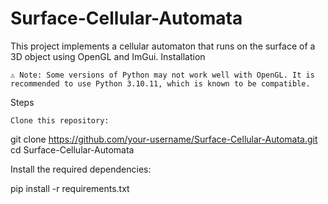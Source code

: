# Surface-Cellular-Automata
This project implements a cellular automaton that runs on the surface of a 3D object using OpenGL and ImGui.
Installation

    ⚠️ Note: Some versions of Python may not work well with OpenGL. It is recommended to use Python 3.10.11, which is known to be compatible.

Steps

    Clone this repository:

git clone https://github.com/your-username/Surface-Cellular-Automata.git
cd Surface-Cellular-Automata

Install the required dependencies:

pip install -r requirements.txt